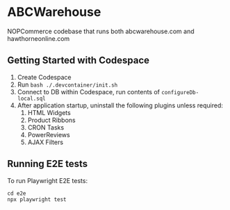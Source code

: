 ﻿# ABCWarehouse

NOPCommerce codebase that runs both abcwarehouse.com and hawthorneonline.com

## Getting Started with Codespace

1. Create Codespace
2. Run `bash ./.devcontainer/init.sh`
3. Connect to DB within Codespace, run contents of `configureDb-local.sql`
4. After application startup, uninstall the following plugins unless required:
    1. HTML Widgets
    2. Product Ribbons
    3. CRON Tasks
    4. PowerReviews
    5. AJAX Filters

## Running E2E tests

To run Playwright E2E tests:

```
cd e2e
npx playwright test
```